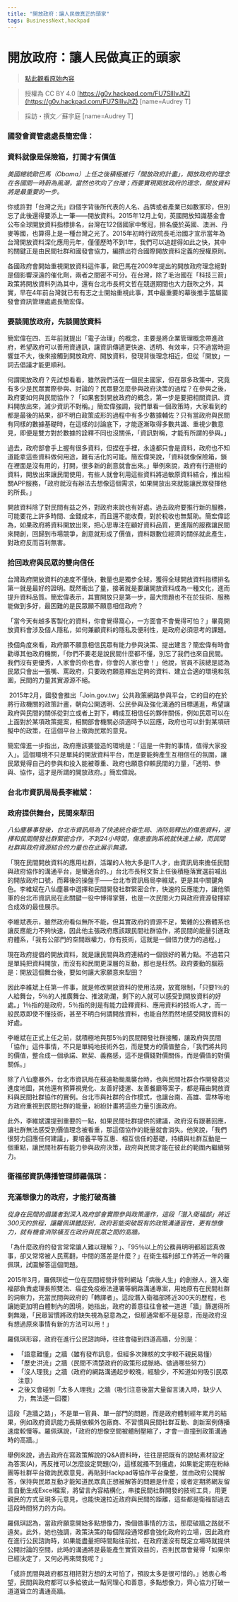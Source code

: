 ```yaml
---
title: "開放政府：讓人民做真正的頭家"
tags: BusinessNext,hackpad
---
```


# 開放政府：讓人民做真正的頭家

> [點此觀看原始內容](https://g0v.hackpad.tw/FU7SlIIvJtZ)

> 授權為 CC BY 4.0 [https://g0v.hackpad.com/FU7SlIIvJtZ](https://g0v.hackpad.com/FU7SlIIvJtZ)
> [name=Audrey T]

> 採訪・撰文／蘇宇庭
> [name=Audrey T]


### 國發會資管處處長簡宏偉：

### 資料就像是保險箱，打開才有價值


_美國總統歐巴馬（Obama）上任之後積極推行「開放政府計畫」，開放政府的理念在各國間一時蔚為風潮，當然也吹向了台灣；而要實現開放政府的理念，開放資料將是最重要的一步。_

你或許對「台灣之光」四個字背後所代表的人名、品牌或者產業已如數家珍，但別忘了此後還得要添上一筆——開放資料。2015年12月上旬，英國開放知識基金會公布全球開放資料指標排名，台灣在122個國家中奪冠，排名優於英國、澳洲、丹麥等國，也算得上是一種台灣之光了。2015年初時行政院長毛治國才宣示當年為台灣開放資料深化應用元年，僅僅歷時不到1年，我們可以追趕得如此之快，其中的關鍵正是由民間社群和國發會協力，編撰出符合國際開放資料定義的授權原則。

各國政府會開始重視開放資料這件事，歐巴馬在2009年提出的開放政府理念絕對是個影響深遠的催化劑，兩者之間密不可分。在台灣，除了毛治國在「科技三箭」政策將開放資料列為其中，還有台北市長柯文哲在競選期間也大力鼓吹之外，其實，早在4年前台灣就已有有志之士開始重視此事，其中最重要的幕後推手當屬國發會資訊管理處處長簡宏偉。

### 要談開放政府，先談開放資料


簡宏偉在四、五年前就提出「電子治理」的概念，主要是將企業管理概念帶進政府，希望政府可以善用資通訊，讓資訊傳遞更快速、透明、有效率，只不過當時迴響並不大，後來接觸到開放政府、開放資料，發現背後理念相近，但從「開放」一詞去倡議才能更順利。

何謂開放政府？先試想看看，雖然我們活在一個民主國家，但在眾多政策中，究竟有多少是民眾實際參與、討論的？民眾要怎麼參與政府決策的過程？在參與之後，政府要如何與民間協作？「如果套到開放政府的概念，第一步是要把相關資訊、資料開放出來，減少資訊不對稱。」簡宏偉強調，我們單看一個政策時，大家看到的都是最後的結果，卻不明白政策成形的過程中有多少數據輔佐？只有當政府與民間有同樣的數據基礎時，在這樣的討論底下，才能逐漸取得多數共識、重視少數意見，即便是雙方對於數據的詮釋不同也沒關係，「資訊對稱，才能有所謂的參與。」

過去，政府部會手上握有很多資料，但捏在手裡，永遠都只會是資料，政府也不知道能拿這些資料做何用途，難有活化的可能。簡宏偉笑說，「資料就像保險箱，鎖在裡面是沒有用的，打開，很多新的創意就會出來。」舉例來說，政府有行道樹的資料，開放出來讓民間使用，有些人就會利用這些資料將過敏原資料結合，推出相關APP服務，「政府就沒有辦法去想像這個需求，如果開放出來就能讓民眾發揮他的所長。」

開放資料除了對民間有益之外，對政府來說也有好處。過去政府要推行新的服務，可能要花上許多時間、金錢成本，而且還不能收費，對於稅收也無幫助。簡宏偉認為，如果政府將資料開放出來，把心思專注在顧好資料品質，更進階的服務讓民間來開創，回歸到市場競爭，創意就形成了價值，資料跟數位經濟的關係就此產生，對政府反而百利無害。

### 拾回政府與民眾的雙向信任


台灣政府開放資料的速度不僅快，數量也是獨步全球，獲得全球開放資料指標排名第一就是最好的證明。既然衝出了量，接著就是要讓開放資料成為一種文化，進而提升資料品質。簡宏偉表示，其實開放只是第一步，最大問題也不在於技術、服務能做到多好，最困難的是民眾願不願意相信政府？

「當今天有越多客製化的資料，你會覺得窩心，一方面會不會覺得可怕？」畢竟開放資料會涉及個人隱私，如何兼顧資料的隱私及便利性，是政府必須思考的課題。

換個角度來看，政府願不願意相信民眾有能力參與決策、提出建言？簡宏偉有時會勸導其他政府機關，「你們不要老是說民間什麼都不懂，別忘了我們也來自民間。我們沒有更優秀，人家會的你也會，你會的人家也會！」他說，官員不該總是認為民眾只會出一張嘴、罵政府，只要政府願意釋出足夠的資料、建立合適的環境和氛圍，民間的力量其實源源不絕。

 2015年2月，國發會推出「Join.gov.tw」公共政策網路參與平台，它的目的在於將行政機關的政策計畫，朝向公開透明、公民參與及強化溝通的目標邁進，希望讓政府與民間的關係從對立或者上對下，轉成互相信任的夥伴關係，例如民眾可以在上面對於某項政策提案，相關部會機關必須適時予以回應，政府也可以針對某項研擬中的政策，在這個平台上徵詢民眾的意見。

簡宏偉進一步指出，政府應該要營造的環境是：「這是一件對的事情，值得大家投入」。這個環境不只是單純的開放資料平台，而是要能夠產生互相信任的氛圍，讓民眾覺得自己的參與和投入能被尊重、政府也願意仰賴民間的力量，「透明、參與、協作，這才是所謂的開放政府。」簡宏偉說。


### 台北市資訊局局長李維斌：

### 政府提供舞台，民間來犁田


_八仙塵暴事發後，台北市資訊局為了快速統合衛生局、消防局釋出的傷患資料，選擇和民間開發社群緊密合作，不到24小時間，傷患查詢系統就快速上線，而民間社群與政府資源結合的力量也在此展示無遺。_

「現在民間開放資料的應用社群，活躍的人物大多是IT人才，由資訊局來擔任民間與政府協作的溝通平台，是蠻適合的。」台北市長柯文哲上任後積極落實選前喊出的開放政府口號，而幕後的操盤手——台北市資訊局局李維斌，更是其中關鍵角色。李維斌在八仙塵暴中選擇和民間開發社群緊密合作，快速的反應能力，讓他領軍的台北市資訊局在此關鍵一役中博得掌聲，也是一次民間火力與政府資源發揮綜合成效的最佳展示。

李維斌表示，雖然政府看似無所不能，但其實政府的資源不足，繁雜的公務體系也讓反應能力不夠快速，因此他主張政府應該跟民間社群協作，將民間的能量引進政府體系，「我有公部門的空間跟權力，你有技術，這就是一個借力使力的過程。」

現在政府提倡的開放資料，就是讓民間與政府連結的一個很好的著力點。不過若只是單純把資料開放，而沒有和民間更深層的互動，那也是枉然。政府要動的腦筋是：開放這個舞台後，要如何讓大家願意來犁田？

因此李維斌上任第一件事，就是修改開放資料的使用法規，放寬限制，「只要1％的人給舞台，5％的人推廣舞台、推波助瀾，剩下的人就可以感受到開放資料的好處。」1％指的是政府，5％指的則是有能力詮釋資料、應用資料的技術人才，而一般民眾即使不懂技術，甚至不明白何謂開放資料，也能自然而然地感受開放資料的好處。

李維斌在正式上任之前，就積極地與那5％的民間開發社群接觸，讓政府與民間「協作」這件事情，不只是單純地技術外包，而是雙方的價值整合，「我們將共同的價值，整合成一個承諾、默契、義務感，這不是價錢對價關係，而是價值的對價關係。」

除了八仙塵暴外，台北市資訊局在蘇迪勒颱風襲台時，也與民間社群合作開發救災進度地圖，其他還有預算視覺化、友善好捷運、友善餐廳等案子，都是藉由開放資料與民間社群協作的實例。台北市與社群的合作模式，也讓台南、高雄、雲林等地方政府重視到民間社群的能量，紛紛計畫將這些力量引進政府。

此外，李維斌還提到重要的一點，如果民間社群提供的建議，政府沒有跟著回應，讓社群無法感受到價值理念被看重，那這個協作的能量就會消失。他笑說，「我們很努力回應任何建議」，要培養平等互惠、相互信任的基礎，持續與社群互動是一個重點，讓民間社群有能力參與政府決策，政府與民間才能在彼此的範圍內繼續努力。

### 衛福部資訊傳播管理師羅佩琪：

### 充滿想像力的政府，才能打破高牆


_從身在民間的倡議者到深入政府部會實際參與政策運作，這段「潛入衛福部」將近300天的旅程，讓羅佩琪體認到，政府若能突破既有的政策溝通習性，更有想像力，就有機會消除橫亙在政府與民眾之間的高牆。_

「為什麼政府的發言常常讓人難以理解？」、「95％以上的公務員明明都超認真做事，卻又常常被人民罵翻，中間的落差是什麼？」在衛生福利部工作將近一年的羅佩琪，試圖解答這個問題。

2015年3月，羅佩琪從一位在民間經營非營利網站「病後人生」的創辦人，進入衛福部負責處理長照雙法、癌症免疫療法連署等網路溝通專案，用她原有在民間社群的洞察力，充當民間與政府的「轉譯者」。這段潛入衛福部將近300天的歷程，也讓她更加明白體制內的困境，她指出，政府的善意往往會被一道道「牆」篩選得所剩無幾，「民眾習慣將政府缺失視為惡意為之，但那通常都不是惡意，而是政府沒有想過原來事情有新的方法可以用！」

羅佩琪形容，政府在進行公民諮詢時，往往會碰到四道高牆，分別是：

- 「語意難懂」之牆（雖有發布訊息，但經多次陳核的文字較不親民易懂）
- 「歷史洪流」之牆（民間不清楚政府的政策形成脈絡、做過哪些努力）
- 「沒人理我」之牆（政府的網路溝通起步較晚，經驗少，不知道如何吸引民眾注意）
- 之後又會碰到「太多人理我」之牆（吸引注意後當大量留言湧入時，缺少人力，無法逐一回覆）

這段「造牆之路」，不是單一官員、單一部門的問題，而是政府體制經年累月的結果，例如政府資訊能力長期依賴外包廠商、不習慣與民間社群互動、創新案例傳播速度較慢等。羅佩琪說，「政府的想像空間被體制壓縮了，才會一直撞到政策溝通時的高牆。」

舉例來說，過去政府在寫政策解說的Q&A資料時，往往是把既有的說帖素材設定為答案(A)，再反推可以怎麼設定問題(Q)，這樣就搔不到癢處，如果能定期在粉絲團等社群平台徵詢民眾意見，再貼到Hackpad等協作平台彙整，並由政府公開解答，保持與民眾互動才能知道民眾真正想被解答的問題是什麼；或者定期將網友留言自動生成Excel檔案，將留言內容結構化，串接民間社群開發的技術工具，用更親民的方式呈現多元意見，也能快速拉近政府與民間的距離，這些都是衛福部過去這段時間努力的方向。

羅佩琪認為，當政府願意開始多點想像力，換個做事情的方法，那麼破牆之路就不遠矣。此外，她也強調，政策決策的每個階段通常都會強化政府的立場，因此政府在進行公民諮詢時，如果能盡量把時間點往前拉，在政府還沒有既定立場時就提供公開討論的空間，此時的溝通將是最能產生實質效益的，否則民眾會覺得「如果你已經決定了，又何必再來問我呢？」

「或許民間與政府都互相把對方想的太可怕了，預設太多是很可惜的。」她衷心希望，民間與政府都可以多給彼此一點同理心和善意，多點想像力，齊心協力打破一道道聳立的溝通高牆。


